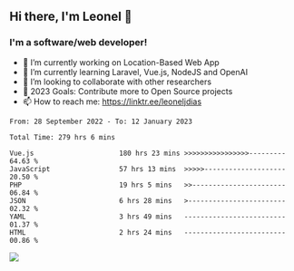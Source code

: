 ## Hi there, I'm Leonel 👋

### I'm a software/web developer!
- 🔭 I’m currently working on Location-Based Web App
- 🌱 I’m currently learning Laravel, Vue.js, NodeJS and OpenAI
- 👯 I’m looking to collaborate with other researchers
- 🥅 2023 Goals: Contribute more to Open Source projects
- 📫 How to reach me: https://linktr.ee/leoneljdias

<!--START_SECTION:waka-->

```text
From: 28 September 2022 - To: 12 January 2023

Total Time: 279 hrs 6 mins

Vue.js                     180 hrs 23 mins >>>>>>>>>>>>>>>>---------   64.63 %
JavaScript                 57 hrs 13 mins  >>>>>--------------------   20.50 %
PHP                        19 hrs 5 mins   >>-----------------------   06.84 %
JSON                       6 hrs 28 mins   >------------------------   02.32 %
YAML                       3 hrs 49 mins   -------------------------   01.37 %
HTML                       2 hrs 24 mins   -------------------------   00.86 %
```

<!--END_SECTION:waka-->

![](https://komarev.com/ghpvc/?username=leoneljdias&color=blue&style=flat-square)
